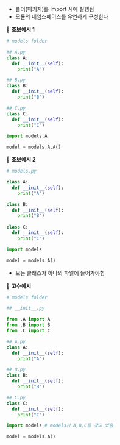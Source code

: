 - 폴더(패키지)를 import 시에 실행됨
- 모듈의 네임스페이스를 유연하게 구성한다

🌈 **초보예시 1**

```python
# models folder

## A.py
class A:
  def __init__(self):
    print("A")

## B.py
class B:
  def __init__(self):
    print("B")

## C.py    
class C:
  def __init__(self):
    print("C")
```

```python
import models.A

model = models.A.A()
```

🌈 **초보예시 2**

```python
# models.py

class A:
  def __init__(self):
    print("A")

class B:
  def __init__(self):
    print("B")
 
class C:
  def __init__(self):
    print("C")
```

```python
import models

model = models.A()
```

- 모든 클래스가 하나의 파일에 들어가야함

🌈 **고수예시**

```python
# models folder

## __init__.py

from .A import A
from .B import B
from .C import C

## A.py
class A:
  def __init__(self):
    print("A")

## B.py
class B:
  def __init__(self):
    print("B")

## C.py    
class C:
  def __init__(self):
    print("C")
```

```python
import models # models가 A,B,C를 갖고 있음

model = models.A()
```

